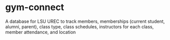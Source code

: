 # gym-connect
A database for LSU UREC to track members, memberships (current student, alumni, parent), class type, class schedules, instructors for each class, member attendance, and location
